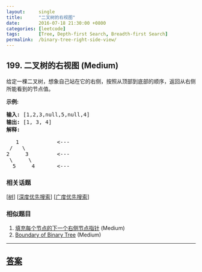 ```yaml
---
layout:     single
title:      "二叉树的右视图"
date:       2016-07-18 21:30:00 +0800
categories: [leetcode]
tags:       [Tree, Depth-first Search, Breadth-first Search]
permalink:  /binary-tree-right-side-view/
---
```


## 199. 二叉树的右视图 (Medium)

<p>给定一棵二叉树，想象自己站在它的右侧，按照从顶部到底部的顺序，返回从右侧所能看到的节点值。</p>

<p><strong>示例:</strong></p>

<pre><strong>输入:</strong>&nbsp;[1,2,3,null,5,null,4]
<strong>输出:</strong>&nbsp;[1, 3, 4]
<strong>解释:
</strong>
   1            &lt;---
 /   \
2     3         &lt;---
 \     \
  5     4       &lt;---
</pre>

### 相关话题
  [[树](https://github.com/openset/leetcode/tree/master/tag/tree/README.md)]
  [[深度优先搜索](https://github.com/openset/leetcode/tree/master/tag/depth-first-search/README.md)]
  [[广度优先搜索](https://github.com/openset/leetcode/tree/master/tag/breadth-first-search/README.md)]

### 相似题目
  1. [填充每个节点的下一个右侧节点指针](/populating-next-right-pointers-in-each-node) (Medium)
  1. [Boundary of Binary Tree](/boundary-of-binary-tree) (Medium)

---

## [答案](https://github.com/openset/leetcode/tree/master/problems/binary-tree-right-side-view)
